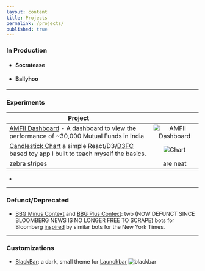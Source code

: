 ```yaml
---
layout: content
title: Projects
permalink: /projects/
published: true
---
```


### In Production

- #### Socratease

- #### Ballyhoo


----


### Experiments

| Project        |            |
| -------------------------- |:---------------:|
| [AMFII Dashboard](https://surajsharma.github.io/Amfi-Dashboard/) - A dashboard to view the performance of ~30,000 Mutual Funds in India                   | ![AMFII Dashboard](https://puu.sh/EeQBV/b1b45774a2.png) |
| [Candlestick Chart](https://github.com/surajsharma/Candlestick-Chart) a simple React/D3/[D3FC](https://d3fc.io/) based toy app I built to teach myself the basics.                   | ![Chart](https://puu.sh/EeQfy/edc5cb96bc.png)      |
| zebra stripes              | are neat      |






-  



----


### Defunct/Deprecated

- [BBG Minus Context](https://twitter.com/BBGMinusContext) and [BBG Plus Context](https://twitter.com/BBGPlusContext): two (NOW DEFUNCT SINCE BLOOMBERG NEWS IS NO LONGER FREE TO SCRAPE) bots for Bloomberg [inspired](https://surajsharma.github.io/2018/03/Bots) by similar bots for the New York Times.


----


### Customizations

- [BlackBar](https://github.com/surajsharma/BLACKBAR): a dark, small theme for [Launchbar](https://www.obdev.at/products/launchbar/index.html)
![blackbar](https://puu.sh/EeMcS/3bcb97deec.png)

